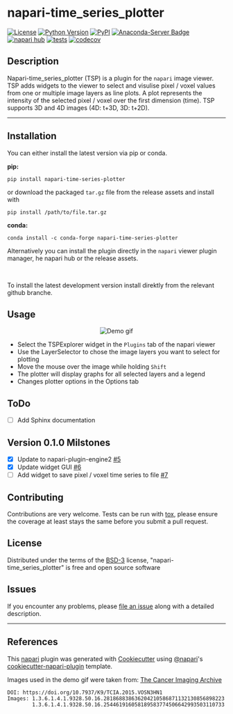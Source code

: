 # napari-time_series_plotter

[![License](https://img.shields.io/pypi/l/napari-time_series_plotter.svg?color=green)](https://github.com/ch-n/napari-time_series_plotter/raw/main/LICENSE)
[![Python Version](https://img.shields.io/pypi/pyversions/napari-time_series_plotter.svg?color=green)](https://python.org)
[![PyPI](https://img.shields.io/pypi/v/napari-time_series_plotter.svg?color=green)](https://pypi.org/project/napari-time_series_plotter)
[![Anaconda-Server Badge](https://anaconda.org/conda-forge/napari-time-series-plotter/badges/version.svg)](https://anaconda.org/conda-forge/napari-time-series-plotter)
[![napari hub](https://img.shields.io/endpoint?url=https://api.napari-hub.org/shields/napari-time-series-plotter)](https://napari-hub.org/plugins/napari-time-series-plotter)
[![tests](https://github.com/ch-n/napari-time_series_plotter/workflows/tests/badge.svg)](https://github.com/ch-n/napari-time_series_plotter/actions)
[![codecov](https://codecov.io/gh/ch-n/napari-time_series_plotter/branch/main/graph/badge.svg)](https://codecov.io/gh/ch-n/napari-time_series_plotter)


## Description
Napari-time_series_plotter (TSP) is a plugin for the `napari` image viewer. TSP adds widgets to the viewer to select and visulise pixel / voxel values from one or multiple image layers as line plots. A plot represents the intensity of the selected pixel / voxel over the first dimension (time). TSP supports 3D and 4D images (4D: t+3D, 3D: t+2D).

----------------------------------

## Installation
You can either install the latest version via pip or conda.

**pip:**

    pip install napari-time-series-plotter

or download the packaged `tar.gz` file from the release assets and install with 
    
    pip install /path/to/file.tar.gz

**conda:**

    conda install -c conda-forge napari-time-series-plotter


Alternatively you can install the plugin directly in the `napari` viewer plugin manager, he napari hub or the release assets.

<br>

To install the latest development version install direktly from the relevant github branche.

## Usage
<p align="center">
  <img src="https://github.com/ch-n/napari-time_series_plotter/raw/main/napari-time_series_plotter_demo.gif" alt="Demo gif" />
</p>
    
- Select the TSPExplorer widget in the `Plugins` tab of the napari viewer
- Use the LayerSelector to chose the image layers you want to select for plotting
- Move the mouse over the image while holding `Shift`
- The plotter will display graphs for all selected layers and a legend
- Changes plotter options in the Options tab

## ToDo
- [ ] Add Sphinx documentation

## Version 0.1.0 Milstones
- [X] Update to napari-plugin-engine2 [#5](https://github.com/ch-n/napari-time_series_plotter/issues/5)
- [X] Update widget GUI [#6](https://github.com/ch-n/napari-time_series_plotter/issues/6)
- [ ] Add widget to save pixel / voxel time series to file [#7](https://github.com/ch-n/napari-time_series_plotter/issues/7)

## Contributing

Contributions are very welcome. Tests can be run with [tox], please ensure
the coverage at least stays the same before you submit a pull request.

## License

Distributed under the terms of the [BSD-3] license,
"napari-time_series_plotter" is free and open source software

## Issues

If you encounter any problems, please [file an issue] along with a detailed description.

--------------

## References
This [napari] plugin was generated with [Cookiecutter] using [@napari]'s [cookiecutter-napari-plugin] template.

Images used in the demo gif were taken from: [The Cancer Imaging Archive] <br>

    DOI: https://doi.org/10.7937/K9/TCIA.2015.VOSN3HN1
    Images: 1.3.6.1.4.1.9328.50.16.281868838636204210586871132130856898223
            1.3.6.1.4.1.9328.50.16.254461916058189583774506642993503110733

[The Cancer Imaging Archive]: https://www.cancerimagingarchive.net/
[napari]: https://github.com/napari/napari
[Cookiecutter]: https://github.com/audreyr/cookiecutter
[@napari]: https://github.com/napari
[MIT]: http://opensource.org/licenses/MIT
[BSD-3]: http://opensource.org/licenses/BSD-3-Clause
[GNU GPL v3.0]: http://www.gnu.org/licenses/gpl-3.0.txt
[GNU LGPL v3.0]: http://www.gnu.org/licenses/lgpl-3.0.txt
[Apache Software License 2.0]: http://www.apache.org/licenses/LICENSE-2.0
[Mozilla Public License 2.0]: https://www.mozilla.org/media/MPL/2.0/index.txt
[cookiecutter-napari-plugin]: https://github.com/napari/cookiecutter-napari-plugin

[file an issue]: https://github.com/ch-n/napari-time_series_plotter/issues

[napari]: https://github.com/napari/napari
[tox]: https://tox.readthedocs.io/en/latest/
[pip]: https://pypi.org/project/pip/
[PyPI]: https://pypi.org/
